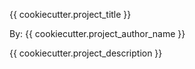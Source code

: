 {{ cookiecutter.project_title }}

By: {{ cookiecutter.project_author_name }}

{{ cookiecutter.project_description }}

